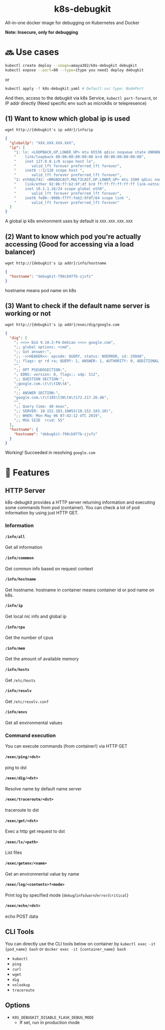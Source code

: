 <h1 align="center">k8s-debugkit</h1>

All-in-one docker image for debugging on Kubernetes and Docker

**Note: Insecure, only for debugging**


# :soon: Use cases
```sh
kubectl create deploy --image=amaya382/k8s-debugkit debugkit
kubectl expose --port=80 --type={type you need} deploy debugkit
```

or

```sh
kubectl apply -f k8s-debugkit.yaml # Default svc type: NodePort
```

And then, access to the debugkit via k8s Service, `kubectl port-forward`, or IP addr directly (Need specific env such as microk8s or telepresence)


## (1) Want to know which global ip is used
```
wget http://{debugkit's ip addr}/info/ip
```

```json
{
  "globalIp": "XXX.XXX.XXX.XXX",
  "ip": [
    "1: lo: <LOOPBACK,UP,LOWER_UP> mtu 65536 qdisc noqueue state UNKNOWN group default qlen 1000",
    "    link/loopback 00:00:00:00:00:00 brd 00:00:00:00:00:00",
    "    inet 127.0.0.1/8 scope host lo",
    "       valid_lft forever preferred_lft forever",
    "    inet6 ::1/128 scope host ",
    "       valid_lft forever preferred_lft forever",
    "3: eth0@if42: <BROADCAST,MULTICAST,UP,LOWER_UP> mtu 1500 qdisc noqueue state UP group default ",
    "    link/ether 92:8b:f7:b2:9f:df brd ff:ff:ff:ff:ff:ff link-netnsid 0",
    "    inet 10.1.1.16/24 scope global eth0",
    "       valid_lft forever preferred_lft forever",
    "    inet6 fe80::908b:f7ff:feb2:9fdf/64 scope link ",
    "       valid_lft forever preferred_lft forever"
  ]
}
```
A global ip k8s environment uses by default is `XXX.XXX.XXX.XXX`


## (2) Want to know which pod you're actually accessing (Good for accessing via a load balancer)
```
wget http://{debugkit's ip addr}/info/hostname
```

```json
{
  "hostname": "debugkit-798cb977b-zjvfz"
}
```
hostname means pod name on k8s


## (3) Want to check if the default name server is working or not
```
wget http://{debugkit's ip addr}/exec/dig/google.com
```

```json
{
  "dig": [
    "; <<>> DiG 9.10.3-P4-Debian <<>> google.com",
    ";; global options: +cmd",
    ";; Got answer:",
    ";; ->>HEADER<<- opcode: QUERY, status: NOERROR, id: 29948",
    ";; flags: qr rd ra; QUERY: 1, ANSWER: 1, AUTHORITY: 0, ADDITIONAL: 1",
    "",
    ";; OPT PSEUDOSECTION:",
    "; EDNS: version: 0, flags:; udp: 512",
    ";; QUESTION SECTION:",
    ";google.com.\t\t\tIN\tA",
    "",
    ";; ANSWER SECTION:",
    "google.com.\t\t185\tIN\tA\t172.217.26.46",
    "",
    ";; Query time: 40 msec",
    ";; SERVER: 10.152.183.10#53(10.152.183.10)",
    ";; WHEN: Mon May 06 07:42:12 UTC 2019",
    ";; MSG SIZE  rcvd: 55"
  ],
  "hostname": {
    "hostname": "debugkit-798cb977b-zjvfz"
  }
}
```
Working! Succeeded in resolving `google.com`


# :trident: Features
## HTTP Server
k8s-debugkit provides a HTTP server returning information and executing some commands from pod (container).
You can check a lot of pod information by using just HTTP GET.

### Information
#### `/info/all`
Get all information

#### `/info/commmon`
Get common info based on request context

#### `/info/hostname`
Get hostname.
hostname in container means container id or pod name on k8s.

#### `/info/ip`
Get local nic info and global ip

#### `/info/cpu`
Get the number of cpus

#### `/info/mem`
Get the amount of available memory

#### `/info/hosts`
Get `/etc/hosts`

#### `/info/resolv`
Get `/etc/resolv.conf`

#### `/info/envs`
Get all environmental values

### Command execution
You can execute commands (from container!) via HTTP GET

#### `/exec/ping/<dst>`
ping to dst

#### `/exec/dig/<dst>`
Resolve name by default name server

#### `/exec/traceroute/<dst>`
traceroute to dst

#### `/exec/get/<dst>`
Exec a http get request to dst

#### `/exec/ls/<path>`
List files

#### `/exec/getenv/<name>`
Get an environmental value by name

#### `/exec/log/<contents>?<mode>`
Print log by specified mode (`debug`/`info`/`warn`/`error`/`critical`)

#### `/exec/echo/<dst>`
echo POST data


## CLI Tools
You can directly use the CLI tools below on container by `kubectl exec -it {pod_name} bash` or `docker exec -it {container_name} bash`

* `kubectl`
* `ping`
* `curl`
* `wget`
* `dig`
* `nslookup`
* `traceroute`


## Options
* `K8S_DEBUGKIT_DISABLE_FLASK_DEBUG_MODE`
  * If set, run in production mode
